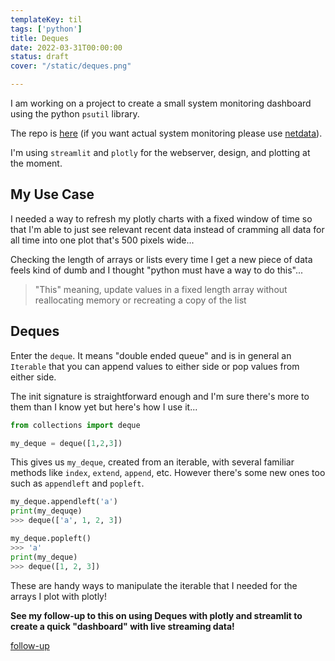 ```yaml
---
templateKey: til
tags: ['python']
title: Deques
date: 2022-03-31T00:00:00
status: draft
cover: "/static/deques.png"

---
```


I am working on a project to create a small system monitoring dashboard using the python `psutil` library.

The repo is [here](https://github.com/nicpayne713/not-netdata) (if you want actual system monitoring please use [netdata](https://www.netdata.cloud/)).

I'm using `streamlit` and `plotly` for the webserver, design, and plotting at the moment.

## My Use Case

I needed a way to refresh my plotly charts with a fixed window of time so that I'm able to just see relevant recent data instead of cramming all data for all time into one plot that's 500 pixels wide...

Checking the length of arrays or lists every time I get a new piece of data feels kind of dumb and I thought "python must have a way to do this"...

> "This" meaning, update values in a fixed length array without reallocating memory or recreating a copy of the list

## Deques

Enter the `deque`. 
It means "double ended queue" and is in general an `Iterable` that you can append values to either side or pop values from either side.

The init signature is straightforward enough and I'm sure there's more to them than I know yet but here's how I use it...

```python
from collections import deque

my_deque = deque([1,2,3])
```

This gives us `my_deque`, created from an iterable, with several familiar methods like `index`, `extend`, `append`, etc.
However there's some new ones too such as `appendleft` and `popleft`.

```python
my_deque.appendleft('a')
print(my_dequqe)
>>> deque(['a', 1, 2, 3])

my_deque.popleft()
>>> 'a'
print(my_deque)
>>> deque([1, 2, 3])
```

These are handy ways to manipulate the iterable that I needed for the arrays I plot with plotly!


__See my follow-up to this on using Deques with plotly and streamlit to create a quick "dashboard" with live streaming data!__

[follow-up](/plotly-and-streamlit)
